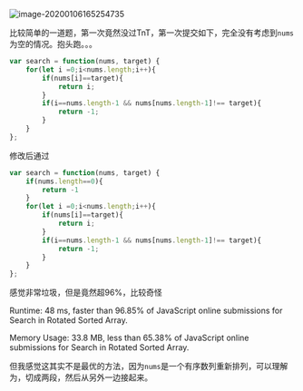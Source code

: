 ![image-20200106165254735](C:\Users\I521539\AppData\Roaming\Typora\typora-user-images\image-20200106165254735.png)

比较简单的一道题，第一次竟然没过TnT，第一次提交如下，完全没有考虑到`nums`为空的情况。抱头跑。。。

```js
var search = function(nums, target) {
    for(let i =0;i<nums.length;i++){
        if(nums[i]==target){
            return i;
        }
        if(i==nums.length-1 && nums[nums.length-1]!== target){
            return -1;
        }
    }
};
```

修改后通过

```js
var search = function(nums, target) {
    if(nums.length==0){
        return -1
    }
    for(let i =0;i<nums.length;i++){
        if(nums[i]==target){
            return i;
        }
        if(i==nums.length-1 && nums[nums.length-1]!== target){
            return -1;
        }
    }
};
```

感觉非常垃圾，但是竟然超96%，比较奇怪

Runtime: 48 ms, faster than 96.85% of JavaScript online submissions for Search in Rotated Sorted Array.

Memory Usage: 33.8 MB, less than 65.38% of JavaScript online submissions for Search in Rotated Sorted Array.

但我感觉这其实不是最优的方法，因为`nums`是一个有序数列重新排列，可以理解为，切成两段，然后从另外一边接起来。